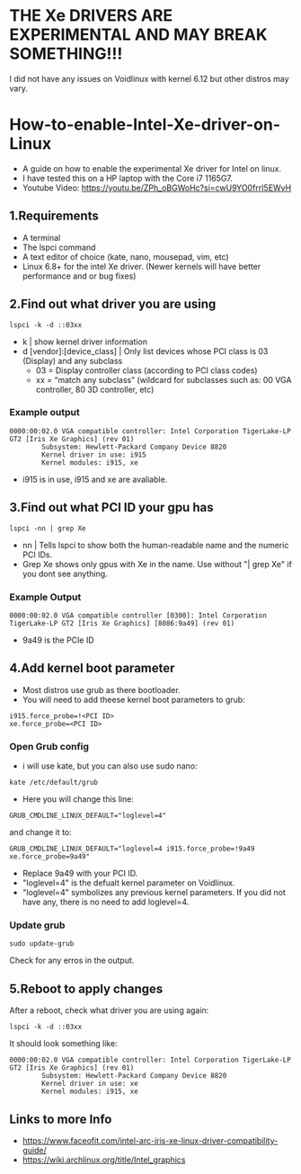 # THE Xe DRIVERS ARE EXPERIMENTAL AND MAY BREAK SOMETHING!!!
I did not have any issues on Voidlinux with kernel 6.12 but other distros may vary. 
# How-to-enable-Intel-Xe-driver-on-Linux
- A guide on how to enable the experimental Xe driver for Intel on linux.
- I have tested this on a HP laptop with the Core i7 1165G7.
- Youtube Video: https://youtu.be/ZPh_oBGWoHc?si=cwU9YO0frrI5EWvH
## 1.Requirements
- A terminal
- The lspci command
- A text editor of choice (kate, nano, mousepad, vim, etc)
- Linux 6.8+ for the intel Xe driver. (Newer kernels will have better performance and or bug fixes)

## 2.Find out what driver you are using
```
lspci -k -d ::03xx
```
- k | show kernel driver information
- d [vendor]:[device_class] | Only list devices whose PCI class is 03 (Display) and any subclass
  - 03 = Display controller class (according to PCI class codes)
  - xx = “match any subclass” (wildcard for subclasses such as: 00 VGA controller, 80 3D controller, etc)

### Example output
```
0000:00:02.0 VGA compatible controller: Intel Corporation TigerLake-LP GT2 [Iris Xe Graphics] (rev 01)
        Subsystem: Hewlett-Packard Company Device 8820
        Kernel driver in use: i915
        Kernel modules: i915, xe
```
- i915 is in use, i915 and xe are avaliable.

## 3.Find out what PCI ID your gpu has
```
lspci -nn | grep Xe
```
- nn | Tells lspci to show both the human-readable name and the numeric PCI IDs.
- Grep Xe shows only gpus with Xe in the name. Use without "| grep Xe" if you dont see anything.

### Example Output
```
0000:00:02.0 VGA compatible controller [0300]: Intel Corporation TigerLake-LP GT2 [Iris Xe Graphics] [8086:9a49] (rev 01)
```
- 9a49 is the PCIe ID
## 4.Add kernel boot parameter
- Most distros use grub as there bootloader.
- You will need to add theese kernel boot parameters to grub:
```
i915.force_probe=!<PCI ID>
xe.force_probe=<PCI ID>
```

### Open Grub config
- i will use kate, but you can also use sudo nano:
```
kate /etc/default/grub
```
- Here you will change this line:
```
GRUB_CMDLINE_LINUX_DEFAULT="loglevel=4"
```
and change it to:
```
GRUB_CMDLINE_LINUX_DEFAULT="loglevel=4 i915.force_probe=!9a49 xe.force_probe=9a49"
```
- Replace 9a49 with your PCI ID. 
- "loglevel=4" is the defualt kernel parameter on Voidlinux.
- "loglevel=4" symbolizes any previous kernel parameters. If you did not have any, there is no need to add loglevel=4.
### Update grub
```
sudo update-grub
```
Check for any erros in the output. 
## 5.Reboot to apply changes
After a reboot, check what driver you are using again:
```
lspci -k -d ::03xx
```
It should look something like:
```
0000:00:02.0 VGA compatible controller: Intel Corporation TigerLake-LP GT2 [Iris Xe Graphics] (rev 01)
        Subsystem: Hewlett-Packard Company Device 8820
        Kernel driver in use: xe
        Kernel modules: i915, xe
```
## Links to more Info
- https://www.faceofit.com/intel-arc-iris-xe-linux-driver-compatibility-guide/
- https://wiki.archlinux.org/title/Intel_graphics
